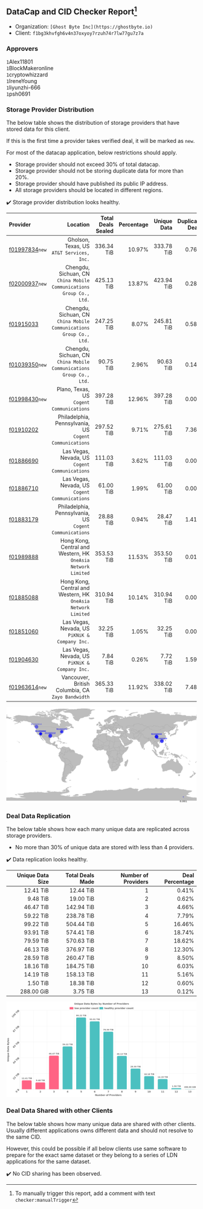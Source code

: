## DataCap and CID Checker Report[^1]
 - Organization: `[Ghost Byte Inc](https://ghostbyte.io)`
 - Client: `f1bg3khvfgh6v4n37oxyoy7rzuh74r7lw77gu7z7a`
### Approvers
`1`Alex11801<br/>`1`BlockMakeronline<br/>`1`cryptowhizzard<br/>`1`IreneYoung<br/>`1`liyunzhi-666<br/>`1`psh0691

### Storage Provider Distribution
The below table shows the distribution of storage providers that have stored data for this client.

If this is the first time a provider takes verified deal, it will be marked as `new`.

For most of the datacap application, below restrictions should apply.
 - Storage provider should not exceed 30% of total datacap.
 - Storage provider should not be storing duplicate data for more than 20%.
 - Storage provider should have published its public IP address.
 - All storage providers should be located in different regions.

✔️ Storage provider distribution looks healthy.

| Provider                                                    |                                                               Location | Total Deals Sealed | Percentage | Unique Data | Duplicate Deals |
| :---------------------------------------------------------- | ---------------------------------------------------------------------: | -----------------: | ---------: | ----------: | --------------: |
| [f01997834](https://filfox.info/en/address/f01997834)`new`  |                           Gholson, Texas, US<br/>`AT&T Services, Inc.` |         336.34 TiB |     10.97% |  333.78 TiB |           0.76% |
| [f02000937](https://filfox.info/en/address/f02000937)`new`  | Chengdu, Sichuan, CN<br/>`China Mobile Communications Group Co., Ltd.` |         425.13 TiB |     13.87% |  423.94 TiB |           0.28% |
| [f01915033](https://filfox.info/en/address/f01915033)       | Chengdu, Sichuan, CN<br/>`China Mobile Communications Group Co., Ltd.` |         247.25 TiB |      8.07% |  245.81 TiB |           0.58% |
| [f01039350](https://filfox.info/en/address/f01039350)`new`  | Chengdu, Sichuan, CN<br/>`China Mobile Communications Group Co., Ltd.` |          90.75 TiB |      2.96% |   90.63 TiB |           0.14% |
| [f01998430](https://filfox.info/en/address/f01998430)`new`  |                           Plano, Texas, US<br/>`Cogent Communications` |         397.28 TiB |     12.96% |  397.28 TiB |           0.00% |
| [f01910202](https://filfox.info/en/address/f01910202)       |             Philadelphia, Pennsylvania, US<br/>`Cogent Communications` |         297.52 TiB |      9.71% |  275.61 TiB |           7.36% |
| [f01886690](https://filfox.info/en/address/f01886690)       |                      Las Vegas, Nevada, US<br/>`Cogent Communications` |         111.03 TiB |      3.62% |  111.03 TiB |           0.00% |
| [f01886710](https://filfox.info/en/address/f01886710)       |                      Las Vegas, Nevada, US<br/>`Cogent Communications` |          61.00 TiB |      1.99% |   61.00 TiB |           0.00% |
| [f01883179](https://filfox.info/en/address/f01883179)       |             Philadelphia, Pennsylvania, US<br/>`Cogent Communications` |          28.88 TiB |      0.94% |   28.47 TiB |           1.41% |
| [f01989888](https://filfox.info/en/address/f01989888)       |       Hong Kong, Central and Western, HK<br/>`OneAsia Network Limited` |         353.53 TiB |     11.53% |  353.50 TiB |           0.01% |
| [f01885088](https://filfox.info/en/address/f01885088)       |       Hong Kong, Central and Western, HK<br/>`OneAsia Network Limited` |         310.94 TiB |     10.14% |  310.94 TiB |           0.00% |
| [f01851060](https://filfox.info/en/address/f01851060)       |                      Las Vegas, Nevada, US<br/>`PiKNiK & Company Inc.` |          32.25 TiB |      1.05% |   32.25 TiB |           0.00% |
| [f01904630](https://filfox.info/en/address/f01904630)       |                      Las Vegas, Nevada, US<br/>`PiKNiK & Company Inc.` |           7.84 TiB |      0.26% |    7.72 TiB |           1.59% |
| [f01963614](https://filfox.info/en/address/f01963614)`new`  |                   Vancouver, British Columbia, CA<br/>`Zayo Bandwidth` |         365.33 TiB |     11.92% |  338.02 TiB |           7.48% |

![Provider Distribution](https://raw.githubusercontent.com/data-preservation-programs/filplus-checker-assets/main/filecoin-project/filecoin-plus-large-datasets/issues/621/1675764345945.png)
### Deal Data Replication
The below table shows how each many unique data are replicated across storage providers.
- No more than 30% of unique data are stored with less than 4 providers.

✔️ Data replication looks healthy.

| Unique Data Size | Total Deals Made | Number of Providers | Deal Percentage |
| ---------------: | ---------------: | ------------------: | --------------: |
|        12.41 TiB |        12.44 TiB |                   1 |           0.41% |
|         9.48 TiB |        19.00 TiB |                   2 |           0.62% |
|        46.47 TiB |       142.94 TiB |                   3 |           4.66% |
|        59.22 TiB |       238.78 TiB |                   4 |           7.79% |
|        99.22 TiB |       504.44 TiB |                   5 |          16.46% |
|        93.91 TiB |       574.41 TiB |                   6 |          18.74% |
|        79.59 TiB |       570.63 TiB |                   7 |          18.62% |
|        46.13 TiB |       376.97 TiB |                   8 |          12.30% |
|        28.59 TiB |       260.47 TiB |                   9 |           8.50% |
|        18.16 TiB |       184.75 TiB |                  10 |           6.03% |
|        14.19 TiB |       158.13 TiB |                  11 |           5.16% |
|         1.50 TiB |        18.38 TiB |                  12 |           0.60% |
|       288.00 GiB |         3.75 TiB |                  13 |           0.12% |

![Replication Distribution](https://raw.githubusercontent.com/data-preservation-programs/filplus-checker-assets/main/filecoin-project/filecoin-plus-large-datasets/issues/621/1675764346991.png)
### Deal Data Shared with other Clients
The below table shows how many unique data are shared with other clients.
Usually different applications owns different data and should not resolve to the same CID.

However, this could be possible if all below clients use same software to prepare for the exact same dataset or they belong to a series of LDN applications for the same dataset.

✔️ No CID sharing has been observed.

[^1]: To manually trigger this report, add a comment with text `checker:manualTrigger`
